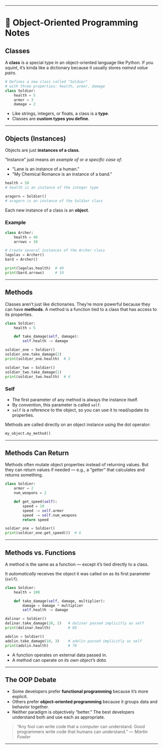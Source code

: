 
---

# 🧱 Object-Oriented Programming Notes

## Classes

A **class** is a special type in an object-oriented language like Python.
If you squint, it’s kinda like a dictionary because it usually stores *named value pairs*.

```python
# Defines a new class called "Soldier"
# with three properties: health, armor, damage
class Soldier:
    health = 5
    armor = 3
    damage = 2
```

* Like strings, integers, or floats, a class is a **type**.
* Classes are **custom types you define**.

---

## Objects (Instances)

Objects are just **instances of a class**.

“Instance” just means *an example of* or *a specific case of*:

* "Lane is an instance of a human."
* "My Chemical Romance is an instance of a band."

```python
health = 50
# health is an instance of the integer type

aragorn = Soldier()
# aragorn is an instance of the Soldier class
```

Each new instance of a class is an **object**.

### Example

```python
class Archer:
    health = 40
    arrows = 10

# Create several instances of the Archer class
legolas = Archer()
bard = Archer()

print(legolas.health)  # 40
print(bard.arrows)     # 10
```

---

## Methods

Classes aren’t just like dictionaries. They’re more powerful because they can have **methods**.
A method is a function tied to a class that has access to its properties.

```python
class Soldier:
    health = 5

    def take_damage(self, damage):
        self.health -= damage

soldier_one = Soldier()
soldier_one.take_damage(2)
print(soldier_one.health)  # 3

soldier_two = Soldier()
soldier_two.take_damage(1)
print(soldier_two.health)  # 4
```

### Self

* The first parameter of any method is always the instance itself.
* By convention, this parameter is called `self`.
* `self` is a reference to the object, so you can use it to read/update its properties.

Methods are called directly on an object instance using the dot operator:

```python
my_object.my_method()
```

---

## Methods Can Return

Methods often mutate object properties instead of returning values.
But they can return values if needed — e.g., a “getter” that calculates and returns something.

```python
class Soldier:
    armor = 2
    num_weapons = 2

    def get_speed(self):
        speed = 10
        speed -= self.armor
        speed -= self.num_weapons
        return speed

soldier_one = Soldier()
print(soldier_one.get_speed())  # 6
```

---

## Methods vs. Functions

A method is the same as a function — except it’s tied directly to a class.

It *automatically* receives the object it was called on as its first parameter (`self`).

```python
class Soldier:
    health = 100

    def take_damage(self, damage, multiplier):
        damage = damage * multiplier
        self.health -= damage

dalinar = Soldier()
dalinar.take_damage(20, 2)   # dalinar passed implicitly as self
print(dalinar.health)        # 60

adolin = Soldier()
adolin.take_damage(10, 3)    # adolin passed implicitly as self
print(adolin.health)         # 70
```

* A function operates on external data passed in.
* A method can operate on *its own object’s data*.

---

## The OOP Debate

* Some developers prefer **functional programming** because it’s more explicit.
* Others prefer **object-oriented programming** because it groups data and behavior together.
* Neither paradigm is objectively “better.” The best developers understand both and use each as appropriate.

> “Any fool can write code that a computer can understand.
> Good programmers write code that humans can understand.”
> — *Martin Fowler*

---

